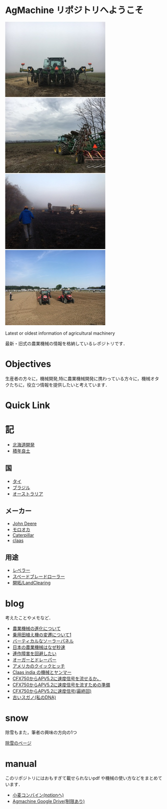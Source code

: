 # AgMachine リポジトリへようこそ
![](./img/1.jpg)![](./img/2.jpg)
![](./img/3.jpg)![](./img/4.jpg)

Latest or oldest information of agricultural machinery

最新・旧式の農業機械の情報を格納しているレポジトリです．

# Objectives
生産者の方々に，機械開発,特に農業機械開発に携わっている方々に，機械オタクたちに，役立つ情報を提供したいと考えています．

# Quick Link

# 記
- [北海道開発](./ag/kaihatsu/README.md)
- [積年良土](./blog/sekinen.md)


## 国
- [タイ](ag/Thailand)
- [ブラジル](ag/Brazil)
- [オーストラリア](ag/Australia)

## メーカー
- [John Deere](ag/deere)
- [モロオカ](ag/morooka)
- [Caterpillar](ag/cat)
- [claas](ag/claas)

## 用途
- [レベラー](ag/landLevel)
- [スペードブレードローラー](ag/landHarrow)
- [開拓/LandClearing](ag/landClearing)

# blog
考えたことやメモなど．
- [農業機械の進化について](./blog/230804.md)
- [乗用田植え機の変遷について1](./blog/230913.md)
- [バーティカルなソーラーパネル](./blog/230914.md)
- [日本の農業機械はなぜ秒速](./blog/231018.md)
- [連作障害を回避したい](./blog/240723.md)
- [オーガーとドレーパー](./blog/241116.md)
- [アメリカのクイックヒッチ](./blog/241118.md)
- [Claas india の機械とヤンマー](./blog/250324.md)
- [CFX750からAPV5.2に速度信号を流せるか。](./blog/250404.md)
- [CFX750からAPV5.2に速度信号を流すための準備](./blog/250407.md)
- [CFX750からAPV5.2に速度信号(最終回)](./blog/250422.md)
- [古いスガノ(私のDNA)](./blog/250418.md)

# snow
除雪もまた，筆者の興味の方向の1つ

[除雪のページ](./snow/)

# manual
このリポジトリにはおもすぎて載せられないpdf や機械の使い方などをまとめています．

- [小麦コンバイン(notionへ)](https://takam1602.notion.site/71285afa237b4355bffca9ee7caa2e40?pvs=4)
- [Agmachine Google Drive(制限あり)](https://drive.google.com/drive/folders/1WD1pjh7rZXmn-130f_GEQYSJrFKsjQwi)
